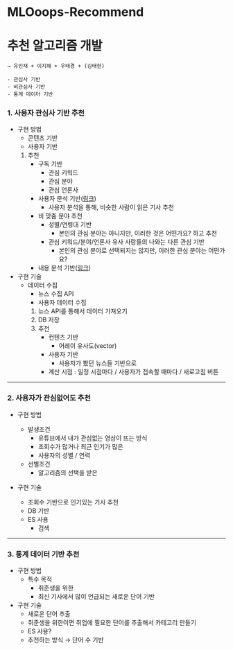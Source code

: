 # MLOoops-Recommend
# 추천 알고리즘 개발
    
    → 유인재 + 이지해 + 우태경 + (김태현)
    
    - 관심사 기반
    - 비관심사 기반
    - 통계 데이터 기반

### 1. 사용자 관심사 기반 추천

- 구현 방법
    - 콘텐츠 기반
    - 사용자 기반
    1. 추천
        - 구독 기반
            - 관심 키워드
            - 관심 분야
            - 관심 언론사
        - 사용자 분석 기반([링크](https://www.geeksforgeeks.org/user-based-collaborative-filtering/))
            - 사용자 분석을 통해, 비슷한 사람이 읽은 기사 추천
        - 비 맞춤 분야 추천
            - 성별/연령대 기반
                - 본인의 관심 분야는 아니지만, 이러한 것은 어떤가요? 하고 추천
            - 관심 키워드/분야/언론사 유사 사람들의 나와는 다른 관심 기반
                - 본인의 관심 분야로 선택되지는 않지만, 이러한 관심 분야는 어떤가요?
        - 내용 분석 기반([링크](https://www.analyticsvidhya.com/blog/2015/08/beginners-guide-learn-content-based-recommender-systems/))
- 구현 기술
    - 데이터 수집
        - 뉴스 수집 API
        - 사용자 데이터 수집
        1. 뉴스 API를 통해서 데이터 가져오기
        2. DB 저장
        3. 추천
            - 컨텐츠 기반
                - 어레이 유사도(vector)
            - 사용자 기반
                - 사용자가 봤던 뉴스들 기반으로
            - 계산 시점 : 일정 시점마다 / 사용자가 접속할 때마다 / 새로고침 버튼
---
### 2. 사용자가 관심없어도 추천

- 구현 방법
    - 발생조건
        - 유튜브에서 내가 관심없는 영상이 뜨는 방식
        - 조회수가 많거나 최근 인기가 많은
        - 사용자의 성별 / 연력
    - 선별조건
        - 알고리즘의 선택을 받은
        
- 구현 기술
    - 조회수 기반으로 인기있는 기사 추천
    - DB 기반
    - ES 사용
        - 검색
---
### 3. 통계 데이터 기반 추천

- 구현 방법
    - 특수 목적
        - 취준생을 위한
        - 최신 기사에서 많이 언급되는 새로운 단어 기반
- 구현 기술
    - 새로운 단어 추출
    - 취준생을 위한이면 취업에 필요한 단어를 추출해서 카테고리 만들기
    - ES 사용?
    - 추천하는 방식 → 단어 수 기반